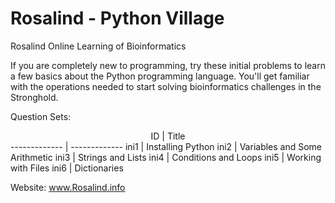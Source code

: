# Rosalind - Python Village
Rosalind Online Learning of Bioinformatics

If you are completely new to programming, try these initial problems to learn a few basics about the Python programming language. You'll get familiar with the operations needed to start solving bioinformatics challenges in the Stronghold.

Question Sets:
<center>ID | Title</center>
------------- | -------------
ini1  | Installing Python
ini2  | Variables and Some Arithmetic
ini3	| Strings and Lists
ini4  | Conditions and Loops
ini5  |	Working with Files
ini6  | Dictionaries

Website:
www.Rosalind.info
